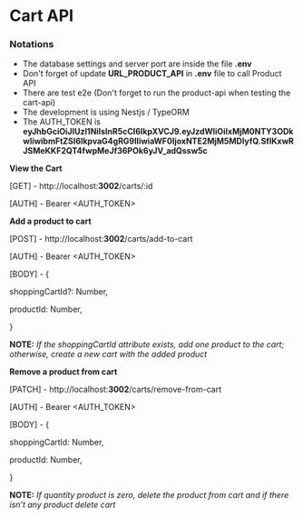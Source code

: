 # Cart API

### Notations

- The database settings and server port  are inside the file **.env**
- Don't forget of update **URL_PRODUCT_API** in **.env** file to call Product API
- There are test e2e (Don't forget to run the product-api when testing the cart-api)
- The development is using Nestjs / TypeORM
- The AUTH_TOKEN is **eyJhbGciOiJIUzI1NiIsInR5cCI6IkpXVCJ9.eyJzdWIiOiIxMjM0NTY3ODkwIiwibmFtZSI6IkpvaG4gRG9lIiwiaWF0IjoxNTE2MjM5MDIyfQ.SflKxwRJSMeKKF2QT4fwpMeJf36POk6yJV_adQssw5c**

**View the Cart**

[GET] - http://localhost:**3002**/carts/:id

[AUTH] - Bearer <AUTH_TOKEN>

**Add a product to cart**

[POST] - http://localhost:**3002**/carts/add-to-cart

[AUTH] - Bearer <AUTH_TOKEN>

[BODY] - {

shoppingCartId?: Number,

productId: Number,

}

**NOTE:** *If the shoppingCartId attribute exists, add one product to the cart; otherwise, create a new cart with the added product*

**Remove a product from cart**

[PATCH] - http://localhost:**3002**/carts/remove-from-cart

[AUTH] - Bearer <AUTH_TOKEN>

[BODY] - {

shoppingCartId: Number,

productId: Number,

}

**NOTE:** *If quantity product is zero, delete the product from cart and if there isn’t any product delete cart*
